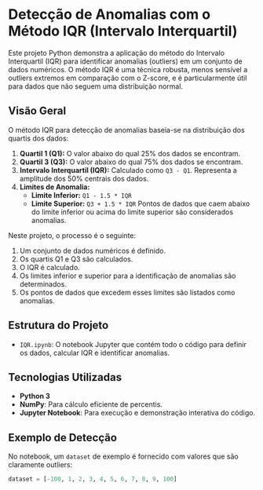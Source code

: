 # Detecção de Anomalias com o Método IQR (Intervalo Interquartil)

Este projeto Python demonstra a aplicação do método do Intervalo Interquartil (IQR) para identificar anomalias (outliers) em um conjunto de dados numéricos. O método IQR é uma técnica robusta, menos sensível a outliers extremos em comparação com o Z-score, e é particularmente útil para dados que não seguem uma distribuição normal.

## Visão Geral

O método IQR para detecção de anomalias baseia-se na distribuição dos quartis dos dados:
1.  **Quartil 1 (Q1):** O valor abaixo do qual 25% dos dados se encontram.
2.  **Quartil 3 (Q3):** O valor abaixo do qual 75% dos dados se encontram.
3.  **Intervalo Interquartil (IQR):** Calculado como `Q3 - Q1`. Representa a amplitude dos 50% centrais dos dados.
4.  **Limites de Anomalia:**
    * **Limite Inferior:** `Q1 - 1.5 * IQR`
    * **Limite Superior:** `Q3 + 1.5 * IQR`
    Pontos de dados que caem abaixo do limite inferior ou acima do limite superior são considerados anomalias.

Neste projeto, o processo é o seguinte:
1.  Um conjunto de dados numéricos é definido.
2.  Os quartis Q1 e Q3 são calculados.
3.  O IQR é calculado.
4.  Os limites inferior e superior para a identificação de anomalias são determinados.
5.  Os pontos de dados que excedem esses limites são listados como anomalias.

## Estrutura do Projeto

* `IQR.ipynb`: O notebook Jupyter que contém todo o código para definir os dados, calcular IQR e identificar anomalias.

## Tecnologias Utilizadas

* **Python 3**
* **NumPy**: Para cálculo eficiente de percentis.
* **Jupyter Notebook**: Para execução e demonstração interativa do código.

## Exemplo de Detecção

No notebook, um `dataset` de exemplo é fornecido com valores que são claramente outliers:

```python
dataset = [-100, 1, 2, 3, 4, 5, 6, 7, 8, 9, 100]
